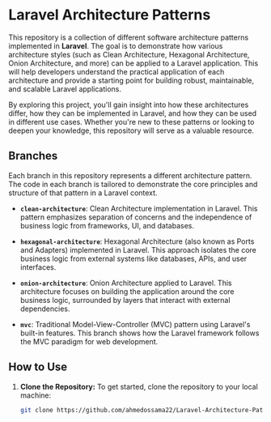 # Laravel Architecture Patterns

This repository is a collection of different software architecture patterns implemented in **Laravel**. The goal is to demonstrate how various architecture styles (such as Clean Architecture, Hexagonal Architecture, Onion Architecture, and more) can be applied to a Laravel application. This will help developers understand the practical application of each architecture and provide a starting point for building robust, maintainable, and scalable Laravel applications.

By exploring this project, you'll gain insight into how these architectures differ, how they can be implemented in Laravel, and how they can be used in different use cases. Whether you're new to these patterns or looking to deepen your knowledge, this repository will serve as a valuable resource.

## Branches

Each branch in this repository represents a different architecture pattern. The code in each branch is tailored to demonstrate the core principles and structure of that pattern in a Laravel context.

- **`clean-architecture`**: Clean Architecture implementation in Laravel. This pattern emphasizes separation of concerns and the independence of business logic from frameworks, UI, and databases.
  
- **`hexagonal-architecture`**: Hexagonal Architecture (also known as Ports and Adapters) implemented in Laravel. This approach isolates the core business logic from external systems like databases, APIs, and user interfaces.
  
- **`onion-architecture`**: Onion Architecture applied to Laravel. This architecture focuses on building the application around the core business logic, surrounded by layers that interact with external dependencies.

- **`mvc`**: Traditional Model-View-Controller (MVC) pattern using Laravel's built-in features. This branch shows how the Laravel framework follows the MVC paradigm for web development.

## How to Use

1. **Clone the Repository:**
   To get started, clone the repository to your local machine:
   ```bash
   git clone https://github.com/ahmedossama22/Laravel-Architecture-Patterns.git
